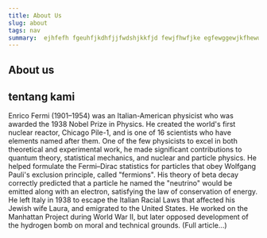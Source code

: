 ```yaml
---
title: About Us
slug: about
tags: nav
summary:  ejhfefh fgeuhfjkdhfjjfwdshjkkfjd fewjfhwfjke egfewggewjkfhewufhwefewkhfgewjk fgewhfgew fgewkfgwekfhgew hgwjf gewhfggggggggggggwhheg  jkfh ejjjjj hfjewffffffffffffffffffff kamiiiii.
---
```

## About us
## tentang kami


Enrico Fermi (1901–1954) was an Italian-American physicist who was awarded the 1938 Nobel Prize in Physics. He created the world's first nuclear reactor, Chicago Pile-1, and is one of 16 scientists who have elements named after them. One of the few physicists to excel in both theoretical and experimental work, he made significant contributions to quantum theory, statistical mechanics, and nuclear and particle physics. He helped formulate the Fermi–Dirac statistics for particles that obey Wolfgang Pauli's exclusion principle, called "fermions". His theory of beta decay correctly predicted that a particle he named the "neutrino" would be emitted along with an electron, satisfying the law of conservation of energy. He left Italy in 1938 to escape the Italian Racial Laws that affected his Jewish wife Laura, and emigrated to the United States. He worked on the Manhattan Project during World War II, but later opposed development of the hydrogen bomb on moral and technical grounds. (Full article...)
